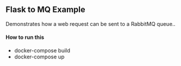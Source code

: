 ## Flask to MQ Example
Demonstrates how a web request can be sent to a RabbitMQ queue.. 

#### How to run this
- docker-compose build
- docker-compose up

